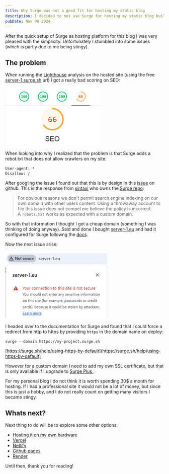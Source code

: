 ```yaml
---
title: Why Surge was not a good fit for hosting my static blog
description: I decided to not use Surge for hosting my static blog built with Astro after some problems.
pubDate: Nov 08 2024
---
```

After the quick setup of Surge as hosting platform for this blog I was very pleased with the simplicity. Unfortunately I stumbled into some issues (which is partly due to me being stingy). 

## The problem

When running the [Lighthouse](https://developer.chrome.com/docs/lighthouse/overview) analysis on the hosted site (using the free [server-1.surge.sh](https://server-1.surge.sh) url) I got a really bad scoring on SEO:

![](images/bad-seo.png)

When looking into why I realized that the problem is that Surge adds a robot.txt that does not allow crawlers on my site:

```
User-agent: *
Disallow: /
```

After googling the issue I found out that this is by design in this [issue](https://github.com/sintaxi/surge/issues/288) on github. This is the response from [sintaxi](https://github.com/sintaxi) who owns the [Surge repo](https://github.com/sintaxi/surge/):

> For obvious reasons we don't permit search engine indexing on our own domain with other users content. Using a throwaway account to file this issue does not compel me believe the policy is incorrect. A `robots.txt` works as expected with a custom domain.

So with that information I thought I get a cheap domain (something I was thinking of doing anyway). Said and done I bought [server-1.eu](https://server-1.eu) and had it configured for Surge followng the [docs](https://surge.sh/help/adding-a-custom-domain). 

Now the next issue arise:

![Image showing a warning that server-1.eu is hosted on http instead of https and is not secure](images/not-secure.png)

I headed over to the documentation for Surge and found that I could force a redirect from http to https by providing `https` in the domain name on deploy:

```
surge --domain https://my-project.surge.sh
```

[https://surge.sh/help/using-https-by-default](https://surge.sh/help/using-https-by-default)

However for a custom domain I need to add my own SSL certificate, but that is only available if I upgrade to [Surge Plus ](https://surge.sh/plus/). 

For my personal blog I do not think it is worth spending 30$ a month for hosting. If I had a professional site it would not be a lot of money, but since this is just a hobby, and I do not really count on getting many visitors I became stingy.

## Whats next?

Next thing to do will be to explore some other options:

- [Hosting it on my own hardware](https://pimylifeup.com/raspberry-pi-nginx/)
- [Vercel](https://vercel.com/)
- [Netlify](https://www.netlify.com/)
- [Github pages](https://pages.github.com/)
- [Render](https://render.com/)

Until then, thank you for reading!